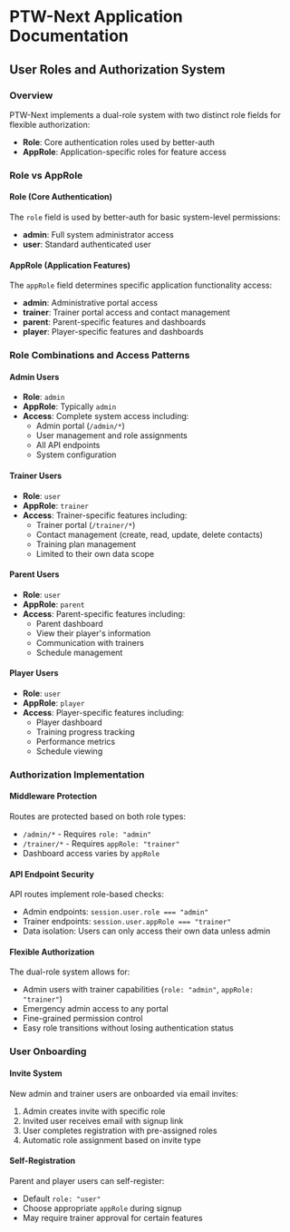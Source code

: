 # PTW-Next Application Documentation

## User Roles and Authorization System

### Overview

PTW-Next implements a dual-role system with two distinct role fields for flexible authorization:

- **Role**: Core authentication roles used by better-auth
- **AppRole**: Application-specific roles for feature access

### Role vs AppRole

#### Role (Core Authentication)
The `role` field is used by better-auth for basic system-level permissions:

- **admin**: Full system administrator access
- **user**: Standard authenticated user

#### AppRole (Application Features)
The `appRole` field determines specific application functionality access:

- **admin**: Administrative portal access
- **trainer**: Trainer portal access and contact management
- **parent**: Parent-specific features and dashboards
- **player**: Player-specific features and dashboards

### Role Combinations and Access Patterns

#### Admin Users
- **Role**: `admin`
- **AppRole**: Typically `admin`
- **Access**: Complete system access including:
  - Admin portal (`/admin/*`)
  - User management and role assignments
  - All API endpoints
  - System configuration

#### Trainer Users
- **Role**: `user`
- **AppRole**: `trainer`
- **Access**: Trainer-specific features including:
  - Trainer portal (`/trainer/*`)
  - Contact management (create, read, update, delete contacts)
  - Training plan management
  - Limited to their own data scope

#### Parent Users
- **Role**: `user`
- **AppRole**: `parent`
- **Access**: Parent-specific features including:
  - Parent dashboard
  - View their player's information
  - Communication with trainers
  - Schedule management

#### Player Users
- **Role**: `user`
- **AppRole**: `player`
- **Access**: Player-specific features including:
  - Player dashboard
  - Training progress tracking
  - Performance metrics
  - Schedule viewing

### Authorization Implementation

#### Middleware Protection
Routes are protected based on both role types:
- `/admin/*` - Requires `role: "admin"`
- `/trainer/*` - Requires `appRole: "trainer"`
- Dashboard access varies by `appRole`

#### API Endpoint Security
API routes implement role-based checks:
- Admin endpoints: `session.user.role === "admin"`
- Trainer endpoints: `session.user.appRole === "trainer"`
- Data isolation: Users can only access their own data unless admin

#### Flexible Authorization
The dual-role system allows for:
- Admin users with trainer capabilities (`role: "admin"`, `appRole: "trainer"`)
- Emergency admin access to any portal
- Fine-grained permission control
- Easy role transitions without losing authentication status

### User Onboarding

#### Invite System
New admin and trainer users are onboarded via email invites:
1. Admin creates invite with specific role
2. Invited user receives email with signup link
3. User completes registration with pre-assigned roles
4. Automatic role assignment based on invite type

#### Self-Registration
Parent and player users can self-register:
- Default `role: "user"`
- Choose appropriate `appRole` during signup
- May require trainer approval for certain features